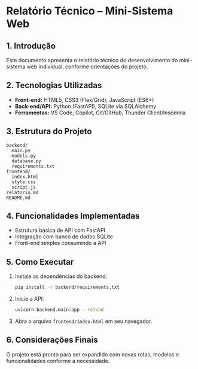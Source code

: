 # Relatório Técnico – Mini-Sistema Web

## 1. Introdução
Este documento apresenta o relatório técnico do desenvolvimento do mini-sistema web individual, conforme orientações do projeto.

## 2. Tecnologias Utilizadas
- **Front-end:** HTML5, CSS3 (Flex/Grid), JavaScript (ES6+)
- **Back-end/API:** Python (FastAPI), SQLite via SQLAlchemy
- **Ferramentas:** VS Code, Copilot, Git/GitHub, Thunder Client/Insomnia

## 3. Estrutura do Projeto
```
backend/
  main.py
  models.py
  database.py
  requirements.txt
frontend/
  index.html
  style.css
  script.js
relatorio.md
README.md
```

## 4. Funcionalidades Implementadas
- Estrutura básica de API com FastAPI
- Integração com banco de dados SQLite
- Front-end simples consumindo a API

## 5. Como Executar
1. Instale as dependências do backend:
   ```bash
   pip install -r backend/requirements.txt
   ```
2. Inicie a API:
   ```bash
   uvicorn backend.main:app --reload
   ```
3. Abra o arquivo `frontend/index.html` em seu navegador.

## 6. Considerações Finais
O projeto está pronto para ser expandido com novas rotas, modelos e funcionalidades conforme a necessidade.
